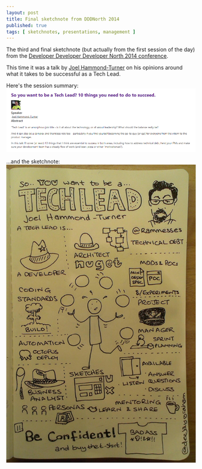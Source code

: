 ```yaml
---
layout: post
title: Final sketchnote from DDDNorth 2014
published: true
tags: [ sketchnotes, presentations, management ]
---
```


The third and final sketchnote (but actually from the first session of the day)
from the [Developer Developer Developer North 
2014 conference](http://www.dddnorth.co.uk/). 

This time it was a talk by [Joel Hammond-Turner](http://www.twitter.com/rammesses) on 
his opinions around what it takes to be successful as a Tech Lead.

Here's the session summary: 
![ddd north](/img/posts/sketchote3-from-ddd-north-2014/session-summary.png)

...and the sketchnote:
![ddd sketchnote](/img/posts/sketchote3-from-ddd-north-2014/lofi-sketchnote.jpg)



